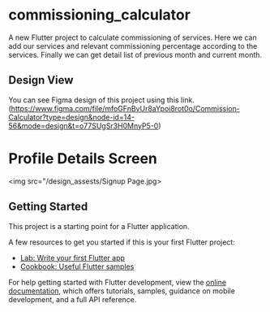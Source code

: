 # commissioning_calculator

A new Flutter project to calculate commissioning of services. Here we can add our services and relevant commissioning percentage according to the services. Finally we can get detail list of previous month and current month.

## Design View

You can see Figma design of this project using this link. (https://www.figma.com/file/mfoGFnBvUr8aYpoi8rot0o/Commission-Calculator?type=design&node-id=14-56&mode=design&t=o77SUgSr3H0MnyP5-0)

# Profile Details Screen

<img src="/design_assests/Signup Page.jpg>

## Getting Started

This project is a starting point for a Flutter application.

A few resources to get you started if this is your first Flutter project:

- [Lab: Write your first Flutter app](https://docs.flutter.dev/get-started/codelab)
- [Cookbook: Useful Flutter samples](https://docs.flutter.dev/cookbook)

For help getting started with Flutter development, view the
[online documentation](https://docs.flutter.dev/), which offers tutorials,
samples, guidance on mobile development, and a full API reference.
